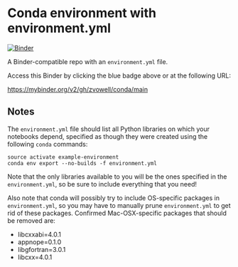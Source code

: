 # Conda environment with environment.yml

[![Binder](https://mybinder.org/badge_logo.svg)](https://mybinder.org/v2/gh/russ-white/conda/main)

A Binder-compatible repo with an `environment.yml` file.

Access this Binder by clicking the blue badge above or at the following URL:

https://mybinder.org/v2/gh/zvowell/conda/main

## Notes
The `environment.yml` file should list all Python libraries on which your notebooks
depend, specified as though they were created using the following `conda` commands:

```
source activate example-environment
conda env export --no-builds -f environment.yml
```

Note that the only libraries available to you will be the ones specified in
the `environment.yml`, so be sure to include everything that you need! 

Also note that conda will possibly try to include OS-specific packages in `environment.yml`, so you
may have to manually prune `environment.yml` to get rid of these packages. Confirmed Mac-OSX-specific
packages that should be removed are:

* libcxxabi=4.0.1
* appnope=0.1.0
* libgfortran=3.0.1
* libcxx=4.0.1
